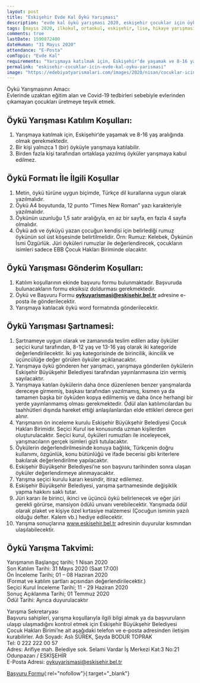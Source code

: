```yaml
---
layout: post
title: "Eskişehir Evde Kal Öykü Yarışması"
description: "evde kal öykü yarışması 2020, eskişehir çocuklar için öykü yarışması"
tags: [mayıs 2020, ilkokul, ortaokul, eskişehir, lise, hikaye yarışması]
comments: true
lastDate: 1590872400    
dateHuman: "31 Mayıs 2020" 
attendance: "E-Posta"
comTopic: "Evde Kal"
requirements: "Yarışmaya katılmak için, Eskişehir‘de yaşamak ve 8-16 yaş aralığında olmak gerekmektedir"
permalink: "eskisehir-cocuklar-icin-evde-kal-oyku-yarismasi"
image: "https://edebiyatyarismalari.com/images/2020/nisan/cocuklar-icin-evde-kal-oyku-yarismasi.jpg"
---
```


Öykü Yarışmasının Amacı:  
Evlerinde uzaktan eğitim alan ve Covid-19 tedbirleri sebebiyle evlerinden çıkamayan çocukları üretmeye teşvik etmek.  

## Öykü Yarışması Katılım Koşulları:
1. Yarışmaya katılmak için, Eskişehir‘de yaşamak ve 8-16 yaş aralığında olmak gerekmektedir.
2. Bir kişi yalnızca 1 (bir) öyküyle yarışmaya katılabilir.
3. Birden fazla kişi tarafından ortaklaşa yazılmış öyküler yarışmaya kabul edilmez.

## Öykü Formatı İle İlgili Koşullar
1. Metin, öykü türüne uygun biçimde, Türkçe dil kurallarına uygun olarak yazılmalıdır.
2. Öykü A4 boyutunda, 12 punto “Times New Roman” yazı karakteriyle yazılmalıdır.
3. Öykünün uzunluğu 1,5 satır aralığıyla, en az bir sayfa, en fazla 4 sayfa olmalıdır.
4. Öykü adı ve öyküyü yazan çocuğun kendisi için belirlediği rumuz öykünün sol üst köşesinde belirtilmelidir. Örn: Rumuz: Kelebek, Öykünün İsmi Özgürlük.
Jüri öyküleri rumuzlar ile değerlendirecek, çocukların isimleri sadece EBB Çocuk Hakları Biriminde olacaktır.

## Öykü Yarışması Gönderim Koşulları:
1. Katılım koşullarının ekinde başvuru formu bulunmaktadır. Başvuruda bulunacakların formu eksiksiz doldurması gerekmektedir.
2. Öykü ve Başvuru Formu **oykuyarismasi@eskisehir.bel.tr** adresine e-posta ile gönderilecektir.
3. Yarışmaya katılacak öykü word formatında gönderilecektir.

## Öykü Yarışması Şartnamesi:
1. Şartnameye uygun olarak ve zamanında teslim edilen aday öyküler seçici kurul tarafından, 8-12 yaş ve 13-16 yaş olarak iki kategoride değerlendirilecektir. İki
yaş kategorisinde de birincilik, ikincilik ve üçüncülüğe değer görülen öyküler açıklanacaktır. 
2. Yarışmaya öykü gönderen her yarışmacı, yarışmaya gönderilen öykülerin Eskişehir Büyükşehir Belediyesi tarafından yayınlanmasına izin vermiş sayılacaktır.
3. Yarışmaya katılan öykülerin daha önce düzenlenen benzer yarışmalarda dereceye girmemiş, başkası tarafından yazılmamış, kısmen ya da tamamen başka bir
öyküden kopya edilmemiş ve daha önce herhangi bir yerde yayınlanmamış olması gerekmektedir. Ödül alan katılımcılardan bu taahhütleri dışında hareket ettiği anlaşılanlardan elde ettikleri derece geri alınır.
4. Yarışmanın ön inceleme kurulu Eskişehir Büyükşehir Belediyesi Çocuk Hakları Birimidir. Seçici Kurul ise konusunda uzman kişilerden oluşturulacaktır. Seçici
kurul, öyküleri rumuzları ile inceleyecek, yarışmacıların gerçek isimleri gizli tutulacaktır.
5. Öykülerin değerlendirilmesinde konuya bağlılık, Türkçenin doğru kullanımı, özgünlük, konu bütünlüğü ve ifade becerisi gibi kriterlere bakılarak
değerlendirilme yapılacaktır.
6. Eskişehir Büyükşehir Belediyesi’ne son başvuru tarihinden sonra ulaşan öyküler değerlendirmeye alınmayacaktır.
7. Yarışma seçici kurulu kararı kesindir, itiraz edilemez.
8. Eskişehir Büyükşehir Belediyesi, yarışma şartnamesinde değişiklik yapma hakkını saklı tutar.
9. Jüri kararı ile birinci, ikinci ve üçüncü öykü belirlenecek ve eğer jüri gerekli görürse, mansiyon ödülü unvanı verebilecektir. Yarışmada ödül olarak plaket ve kişiye özel kırtasiye malzemesi (Çocuğun isminin yazılı olduğu defter. Kalem vb.) hediye edilecektir.
10. Yarışma sonuçlarına www.eskisehir.bel.tr adresinin duyurular kısmından ulaşılabilecektir.

## Öykü Yarışma Takvimi:
Yarışmanın Başlangıç tarihi; 1 Nisan 2020  
Son Katılım Tarihi: 31 Mayıs 2020 (Saat 17:00)  
Ön İnceleme Tarihi; 01 – 08 Haziran 2020  
(Format ve katılım şartları açısından değerlendirilecektir.)  
Seçici Kurul İnceleme Tarihi; 11 - 29 Haziran 2020  
Sonuç Açıklanma Tarihi; 01 Temmuz 2020  
Ödül Tarihi: Ayrıca duyurulacaktır  

Yarışma Sekretaryası  
Başvuru sahipleri, yarışma koşullarıyla ilgili bilgi almak ya da başvuruların ulaşıp ulaşmadığını kontrol etmek için Eskişehir Büyükşehir Belediyesi Çocuk Hakları Birimi’ne ait aşağıdaki telefon ve e-posta adresinden iletişim kurabilirler.
Adı Soyadı: Aslı SÜREK, Şeyda BODUR TOPRAK  
Tel: 0 222 222 00 57  
Adres: Arifiye mah. Belediye sok. Selami Vardar İş Merkezi Kat:3 No:21  
Odunpazarı / ESKİŞEHİR  
E-Posta Adresi: oykuyarismasi@eskisehir.bel.tr

[Başvuru Formu](https://firebasestorage.googleapis.com/v0/b/edebiyat-yarismalari.appspot.com/o/evde-kal-oyku-yarismasi-basvuru-formu.pdf?alt=media&token=938e60c6-f199-40d2-8353-940f58fec9f8){:rel="nofollow"}{:target="_blank"}

